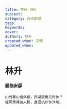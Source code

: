 ```yaml
---
title: 林升（宋）
subject: 
category: 诗词歌赋
tags: 
keywords: 
cover: 
authors: 林升
created_when: 宋朝
updated_when: 
---
```


# 林升

#### 题临安邸

```
山外青山楼外楼，西湖歌舞几时休？
暖风熏得游人醉，直把杭州作汴州。
```
